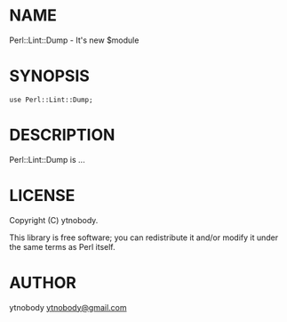 # NAME

Perl::Lint::Dump - It's new $module

# SYNOPSIS

    use Perl::Lint::Dump;

# DESCRIPTION

Perl::Lint::Dump is ...

# LICENSE

Copyright (C) ytnobody.

This library is free software; you can redistribute it and/or modify
it under the same terms as Perl itself.

# AUTHOR

ytnobody <ytnobody@gmail.com>
